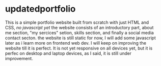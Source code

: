 # updatedportfolio
This is a simple portfolio website built from scratch with just HTML and CSS, *no javascript yet*
the website consists of an introductory part, about me section, "my sercices" setion, skills section,  and finally a social media contact secton.
the website is still static for now, I will add some javascript later as i learn more on frontend web dev. I will keep on improving the website till it is perfect.
It is not yet responsive on all devices yet, but it is perfec on desktop and laptop devices, as I said, it is still under improvement.
